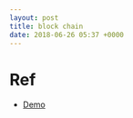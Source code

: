 ```yaml
---
layout: post
title: block chain
date: 2018-06-26 05:37 +0000
---
```






# Ref
* [Demo](https://blockchaindemo.io)